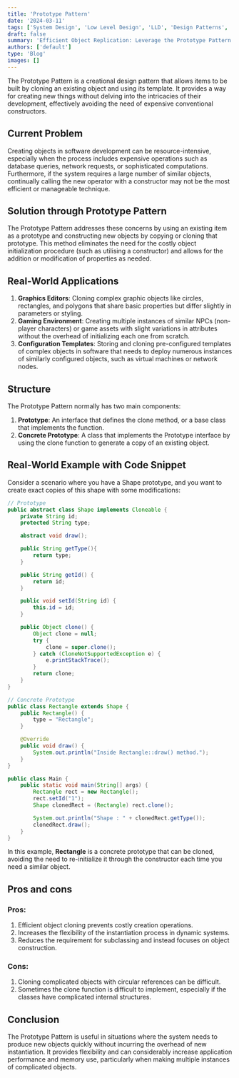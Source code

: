 ```yaml
---
title: 'Prototype Pattern'
date: '2024-03-11'
tags: ['System Design', 'Low Level Design', 'LLD', 'Design Patterns', 'Creational Design Pattern']
draft: false
summary: 'Efficient Object Replication: Leverage the Prototype Pattern for Optimal Creation.'
authors: ['default']
type: 'Blog'
images: []
---
```


The Prototype Pattern is a creational design pattern that allows items to be built by cloning an existing object and using its template. It provides a way for creating new things without delving into the intricacies of their development, effectively avoiding the need of expensive conventional constructors.

## Current Problem

Creating objects in software development can be resource-intensive, especially when the process includes expensive operations such as database queries, network requests, or sophisticated computations. Furthermore, if the system requires a large number of similar objects, continually calling the new operator with a constructor may not be the most efficient or manageable technique.

## Solution through Prototype Pattern

The Prototype Pattern addresses these concerns by using an existing item as a prototype and constructing new objects by copying or cloning that prototype. This method eliminates the need for the costly object initialization procedure (such as utilising a constructor) and allows for the addition or modification of properties as needed.

## Real-World Applications

1. **Graphics Editors**: Cloning complex graphic objects like circles, rectangles, and polygons that share basic properties but differ slightly in parameters or styling.
2. **Gaming Environment**: Creating multiple instances of similar NPCs (non-player characters) or game assets with slight variations in attributes without the overhead of initializing each one from scratch.
3. **Configuration Templates**: Storing and cloning pre-configured templates of complex objects in software that needs to deploy numerous instances of similarly configured objects, such as virtual machines or network nodes.

## Structure

The Prototype Pattern normally has two main components:

1. **Prototype**: An interface that defines the clone method, or a base class that implements the function.
2. **Concrete Prototype**: A class that implements the Prototype interface by using the clone function to generate a copy of an existing object.

## Real-World Example with Code Snippet

Consider a scenario where you have a Shape prototype, and you want to create exact copies of this shape with some modifications:

```Java
// Prototype
public abstract class Shape implements Cloneable {
    private String id;
    protected String type;

    abstract void draw();

    public String getType(){
        return type;
    }

    public String getId() {
        return id;
    }

    public void setId(String id) {
        this.id = id;
    }

    public Object clone() {
        Object clone = null;
        try {
            clone = super.clone();
        } catch (CloneNotSupportedException e) {
            e.printStackTrace();
        }
        return clone;
    }
}

// Concrete Prototype
public class Rectangle extends Shape {
    public Rectangle() {
        type = "Rectangle";
    }

    @Override
    public void draw() {
        System.out.println("Inside Rectangle::draw() method.");
    }
}
```

```Java
public class Main {
    public static void main(String[] args) {
        Rectangle rect = new Rectangle();
        rect.setId("1");
        Shape clonedRect = (Rectangle) rect.clone();

        System.out.println("Shape : " + clonedRect.getType());
        clonedRect.draw();
    }
}
```

In this example, **Rectangle** is a concrete prototype that can be cloned, avoiding the need to re-initialize it through the constructor each time you need a similar object.

## Pros and cons

### Pros:

1. Efficient object cloning prevents costly creation operations.
2. Increases the flexibility of the instantiation process in dynamic systems.
3. Reduces the requirement for subclassing and instead focuses on object construction.

### Cons:

1. Cloning complicated objects with circular references can be difficult.
2. Sometimes the clone function is difficult to implement, especially if the classes have complicated internal structures.

## Conclusion

The Prototype Pattern is useful in situations where the system needs to produce new objects quickly without incurring the overhead of new instantiation. It provides flexibility and can considerably increase application performance and memory use, particularly when making multiple instances of complicated objects.
